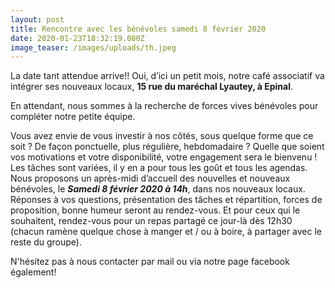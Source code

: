 ```yaml
---
layout: post
title: Rencontre avec les bénévoles samedi 8 février 2020
date: 2020-01-23T18:32:19.080Z
image_teaser: /images/uploads/th.jpeg
---
```

La date tant attendue arrive!! Oui, d’ici un petit mois, notre café associatif va intégrer ses nouveaux locaux, **15 rue du maréchal Lyautey, à Epinal**.

En attendant, nous sommes à la recherche de forces vives bénévoles pour compléter notre petite équipe.

Vous avez envie de vous investir à nos côtés, sous quelque forme que ce soit ? De façon ponctuelle, plus régulière, hebdomadaire ? Quelle que soient vos motivations et votre disponibilité, votre engagement sera le bienvenu ! Les tâches sont variées, il y en a pour tous les goût et tous les agendas. Nous proposons un après-midi d’accueil des nouvelles et nouveaux bénévoles, le ***Samedi 8 février 2020 à 14h***, dans nos nouveaux locaux. Réponses à vos questions, présentation des tâches et répartition, forces de proposition, bonne humeur seront au rendez-vous. Et pour ceux qui le souhaitent, rendez-vous pour un repas partagé ce jour-là dès 12h30 (chacun ramène quelque chose à manger et / ou à boire, à partager avec le reste du groupe).

N'hésitez pas à nous contacter par mail ou via notre page facebook également!
